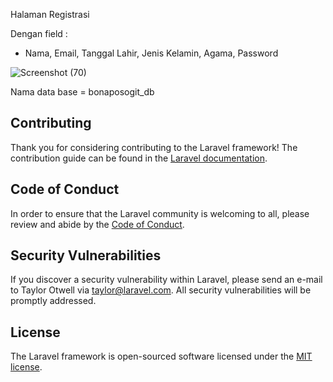 Halaman Registrasi

Dengan field :

- Nama, Email, Tanggal Lahir, Jenis Kelamin, Agama, Password

![Screenshot (70)](https://user-images.githubusercontent.com/58014771/117267269-4e70e300-ae80-11eb-9b9c-7e2859634867.png)

Nama data base = bonaposogit_db



## Contributing

Thank you for considering contributing to the Laravel framework! The contribution guide can be found in the [Laravel documentation](https://laravel.com/docs/contributions).

## Code of Conduct

In order to ensure that the Laravel community is welcoming to all, please review and abide by the [Code of Conduct](https://laravel.com/docs/contributions#code-of-conduct).

## Security Vulnerabilities

If you discover a security vulnerability within Laravel, please send an e-mail to Taylor Otwell via [taylor@laravel.com](mailto:taylor@laravel.com). All security vulnerabilities will be promptly addressed.

## License

The Laravel framework is open-sourced software licensed under the [MIT license](https://opensource.org/licenses/MIT).

